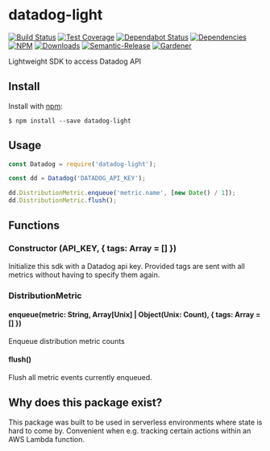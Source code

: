 # datadog-light

[![Build Status](https://circleci.com/gh/blackflux/datadog-light.png?style=shield)](https://circleci.com/gh/blackflux/datadog-light)
[![Test Coverage](https://img.shields.io/coveralls/blackflux/datadog-light/master.svg)](https://coveralls.io/github/blackflux/datadog-light?branch=master)
[![Dependabot Status](https://api.dependabot.com/badges/status?host=github&repo=blackflux/datadog-light)](https://dependabot.com)
[![Dependencies](https://david-dm.org/blackflux/datadog-light/status.svg)](https://david-dm.org/blackflux/datadog-light)
[![NPM](https://img.shields.io/npm/v/datadog-light.svg)](https://www.npmjs.com/package/datadog-light)
[![Downloads](https://img.shields.io/npm/dt/datadog-light.svg)](https://www.npmjs.com/package/datadog-light)
[![Semantic-Release](https://github.com/blackflux/js-gardener/blob/master/assets/icons/semver.svg)](https://github.com/semantic-release/semantic-release)
[![Gardener](https://github.com/blackflux/js-gardener/blob/master/assets/badge.svg)](https://github.com/blackflux/js-gardener)

Lightweight SDK to access Datadog API

## Install

Install with [npm](https://www.npmjs.com/):

    $ npm install --save datadog-light

## Usage

<!-- eslint-disable-next-line import/no-unresolved, import/no-extraneous-dependencies -->
```js
const Datadog = require('datadog-light');

const dd = Datadog('DATADOG_API_KEY');

dd.DistributionMetric.enqueue('metric.name', [new Date() / 1]);
dd.DistributionMetric.flush();
```

## Functions

### Constructor (API_KEY, { tags: Array = [] })

Initialize this sdk with a Datadog api key. Provided tags are sent with all metrics without having to specify them again.

### DistributionMetric

#### enqueue(metric: String, Array[Unix] | Object(Unix: Count), { tags: Array = [] })

Enqueue distribution metric counts

#### flush()

Flush all metric events currently enqueued.

## Why does this package exist?

This package was built to be used in serverless environments where state is hard to come by. Convenient when e.g. tracking certain actions within an AWS Lambda function.
